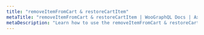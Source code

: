 ```yaml
---
title: "removeItemFromCart & restoreCartItem"
metaTitle: "removeItemFromCart & restoreCartItem | WooGraphQL Docs | AxisTaylor"
metaDescription: "Learn how to use the removeItemFromCart & restoreCartItem mutations."
---
```


